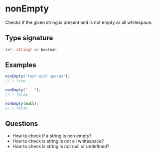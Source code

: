 # nonEmpty

Checks if the given string is present and is not empty or all whitespace.

## Type signature

<!-- prettier-ignore-start -->
```typescript
(x?: string) => boolean
```
<!-- prettier-ignore-end -->

## Examples

<!-- prettier-ignore-start -->
```javascript
nonEmpty("test with spaces");
// ⇒ true
```

```javascript
nonEmpty("   ");
// ⇒ false
```

```javascript
nonEmpty(null);
// ⇒ false
```
<!-- prettier-ignore-end -->

## Questions

- How to check if a string is non empty?
- How to check is string is not all whitespace?
- How to check is string is not null or undefined?

